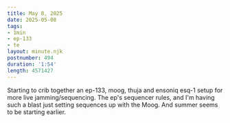 ```yaml
---
title: May 8, 2025
date: 2025-05-08
tags:
- 1min
- ep-133
- te
layout: minute.njk
postnumber: 494
duration: '1:54'
length: 4571427
---
```

Starting to crib together an ep-133, moog, thuja and ensoniq esq-1 setup for more live jamming/sequencing. The ep's sequencer rules, and I'm having such a blast just setting sequences up with the Moog.  And summer seems to be starting earlier.

